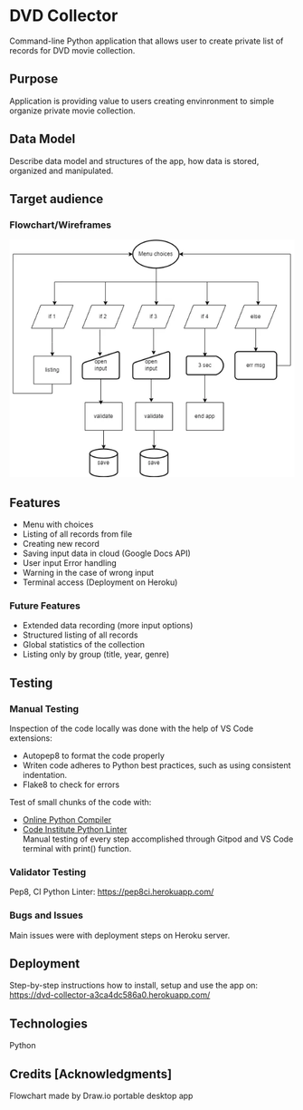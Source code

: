 # DVD Collector
Command-line Python application that allows user to create private list of records for DVD movie collection.

## Purpose
Application is providing value to users creating envinronment to simple organize private movie collection.

## Data Model

Describe data model and structures of the app,
how data is stored, organized and manipulated.

## Target audience

### Flowchart/Wireframes

![Flowchart of the App](assets/flowchart-dvd-collector.webp)

## Features

- Menu with choices
- Listing of all records from file
- Creating new record
- Saving input data in cloud (Google Docs API)
- User input Error handling
- Warning in the case of wrong input
- Terminal access (Deployment on Heroku)

### Future Features

- Extended data recording (more input options)
- Structured listing of all records
- Global statistics of the collection
- Listing only by group (title, year, genre)

## Testing

### Manual Testing

Inspection of the code locally was done with the help of VS Code extensions:
- Autopep8 to format the code properly 
- Writen code adheres to Python best practices, such as using consistent indentation.
- Flake8 to check for errors

Test of small chunks of the code with:
- [Online Python Compiler](https://www.tutorialspoint.com/online_python_compiler.php)   
- [Code Institute Python Linter](https://pep8ci.herokuapp.com/#)  
Manual testing of every step accomplished through Gitpod and VS Code terminal with print() function.

### Validator Testing

Pep8, CI Python Linter: https://pep8ci.herokuapp.com/

### Bugs and Issues

Main issues were with deployment steps on Heroku server.

## Deployment
Step-by-step instructions how to install, setup and use the app on:  
https://dvd-collector-a3ca4dc586a0.herokuapp.com/

## Technologies

Python

## Credits [Acknowledgments]

Flowchart made by Draw.io portable desktop app